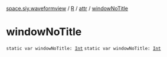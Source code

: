 [space.siy.waveformview](../../index.md) / [R](../index.md) / [attr](index.md) / [windowNoTitle](./window-no-title.md)

# windowNoTitle

`static var windowNoTitle: `[`Int`](https://kotlinlang.org/api/latest/jvm/stdlib/kotlin/-int/index.html)
`static var windowNoTitle: `[`Int`](https://kotlinlang.org/api/latest/jvm/stdlib/kotlin/-int/index.html)